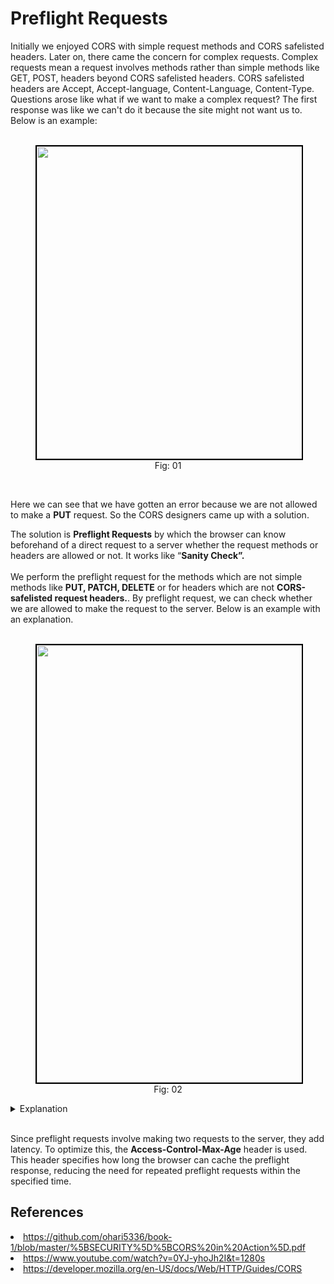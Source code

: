 # Preflight Requests

Initially we enjoyed CORS with simple request methods and CORS safelisted headers. Later on, there came the concern for complex requests. Complex requests mean a request involves methods rather than simple methods like GET, POST, headers beyond CORS safelisted headers. CORS safelisted headers are Accept, Accept-language, Content-Language, Content-Type. Questions arose like what if we want to make a complex request? The first response was like we can't do it because the site might not want us to. Below is an example: 
<br><br>
<figure>
	<div align="center">
	<img src="/data/CORS/assets/image19.png" height="500" width="1000" style='border: 2px solid black'></div>
	<figcaption style="text-align: center">Fig: 01</figcaption>  
</figure>  
<br>

Here we can see that we have gotten an error because we are not allowed to make a **PUT** request. So the CORS designers came up with a solution.

The solution is **Preflight Requests** by which the browser can know beforehand of a direct request to a server whether the request methods or headers are allowed or not.  It works like “**Sanity Check”.**
<br><br>
We perform the preflight request for the methods which are not simple methods like **PUT, PATCH, DELETE** or for headers which are not **CORS-safelisted request headers.**. By preflight request, we can check whether we are allowed to make the request to the server. Below is an example with an explanation.
<br><br>
<figure>
	<div align="center">
	<img src="/data/CORS/assets/image20.png" height="700" width="500" style='border: 2px solid black'></div>
	<figcaption style="text-align: center">Fig: 02</figcaption>  
</figure> 

<details>
<summary>Explanation</summary> 

<li> At first the browser makes a request with the OPTIONS method to the server along with the headers like:   
<br><br>
<figure>
	<div align="center">
	<img src="/data/CORS/assets/image21.png" height="900" width="500" style='border: 2px solid black'></div>
	<figcaption style="text-align: center">Fig: 03</figcaption>  
</figure> 


<li> The server responds with the corresponding headers like 

<br><br>
<figure>
	<div align="center">
	<img src="/data/CORS/assets/image22.png" height="700" width="500" style='border: 2px solid black'></div>
	<figcaption style="text-align: center">Fig: 04</figcaption>  
</figure> 

<li>If the methods, headers in the request are allowed, then the browser can make the actual request to the server.   

<br><br>
<figure>
	<div align="center">
	<img src="/data/CORS/assets/image23.png" height="700" width="500" style='border: 2px solid black'></div>
	<figcaption style="text-align: center">Fig: 05</figcaption>  
</figure>  

<li> The server sends responses to the clients.   

<br><br>
<figure>
	<div align="center">
	<img src="/data/CORS/assets/image24.png" height="700" width="500" style='border: 2px solid black'></div>
	<figcaption style="text-align: center">Fig: 06</figcaption>  
</figure> 
</details>
<br>

Since preflight requests involve making two requests to the server, they add latency. To optimize this, the **Access-Control-Max-Age** header is used. This header specifies how long the browser can cache the preflight response, reducing the need for repeated preflight requests within the specified time.


## References
<li><a href=
'https://github.com/ohari5336/book-1/blob/master/%5BSECURITY%5D%5BCORS%20in%20Action%5D.pdf'>https://github.com/ohari5336/book-1/blob/master/%5BSECURITY%5D%5BCORS%20in%20Action%5D.pdf</a></li>
<li><a href="https://www.youtube.com/watch?v=0YJ-yhoJh2I&t=1280s">https://www.youtube.com/watch?v=0YJ-yhoJh2I&t=1280s</a> </li> 
<li><a href='https://developer.mozilla.org/en-US/docs/Web/HTTP/Guides/CORS'>https://developer.mozilla.org/en-US/docs/Web/HTTP/Guides/CORS</a>